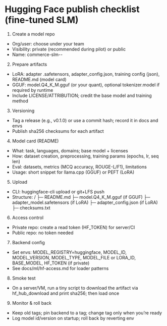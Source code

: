 # Hugging Face publish checklist (fine-tuned SLM)

1) Create a model repo
- Org/user: choose under your team
- Visibility: private (recommended during pilot) or public
- Name: commerce-slm-<subject>-<size>

2) Prepare artifacts
- LoRA: adapter .safetensors, adapter_config.json, training config (json), README.md (model card)
- GGUF: model.Q4_K_M.gguf (or your quant), optional tokenizer.model if required by runtime
- Include LICENSE/ATTRIBUTION; credit the base model and training method

3) Versioning
- Tag a release (e.g., v0.1.0) or use a commit hash; record it in docs and envs
- Publish sha256 checksums for each artifact

4) Model card (README)
- What: task, languages, domains; base model + licenses
- How: dataset creation, preprocessing, training params (epochs, lr, seq len)
- Eval: datasets, metrics (MCQ accuracy, ROUGE-L/F1), limitations
- Usage: short snippet for llama.cpp (GGUF) or PEFT (LoRA)

5) Upload
- CLI: huggingface-cli upload or git+LFS push
- Structure:
  /
  ├─ README.md
  ├─ model.Q4_K_M.gguf (if GGUF)
  ├─ adapter_model.safetensors (if LoRA)
  ├─ adapter_config.json (if LoRA)
  ├─ checksums.txt

6) Access control
- Private repo: create a read token (HF_TOKEN) for server/CI
- Public repo: no token needed

7) Backend config
- Set envs: MODEL_REGISTRY=huggingface, MODEL_ID, MODEL_VERSION, MODEL_TYPE, MODEL_FILE or LORA_ID, BASE_MODEL, HF_TOKEN (if private)
- See docs/ml/hf-access.md for loader patterns

8) Smoke test
- On a server/VM, run a tiny script to download the artifact via hf_hub_download and print sha256; then load once

9) Monitor & roll back
- Keep old tags; pin backend to a tag; change tag only when you’re ready
- Log model id/version on startup; roll back by reverting env
